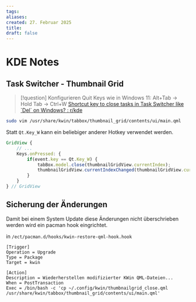 ```yaml
---
tags: 
aliases: 
created: 27. Februar 2025
title: 
draft: false
---
```


# KDE Notes

## Task Switcher - Thumbnail Grid

> [!question] Konfigurieren Quit Keys wie in Windows 11: Alt+Tab -> Hold Tab -> Ctrl+W
> [Shortcut key to close tasks in Task Switcher like \`Del\` on Windows? : r/kde](https://www.reddit.com/r/kde/comments/191b227/shortcut_key_to_close_tasks_in_task_switcher_like/)

```bash
sudo vim /usr/share/kwin/tabbox/thumbnail_grid/contents/ui/main.qml
```

Statt `Qt.Key_W` kann ein beliebiger anderer Hotkey verwendet werden.

```qml
GridView {
    // ...
    Keys.onPressed: {
        if(event.key == Qt.Key_W) {
            tabBox.model.close(thumbnailGridView.currentIndex);
            thumbnailGridView.currentIndexChanged(thumbnailGridView.currentIndex);
        }
    }
} // GridView
```

## Sicherung der Änderungen

Damit bei einem System Update diese Änderungen nicht überschrieben werden wird ein pacman hook eingrichtet.

in `/ect/pacman.d/hooks/kwin-restore-qml-hook.hook`

```hook
[Trigger]
Operation = Upgrade
Type = Package
Target = kwin

[Action]
Description = Wiederherstellen modifizierter KWin QML-Dateien...
When = PostTransaction
Exec = /bin/bash -c 'cp ~/.config/kwin/thumbnailgrid_close.qml /usr/share/kwin/tabbox/thumbnail_grid/contents/ui/main.qml'
```

